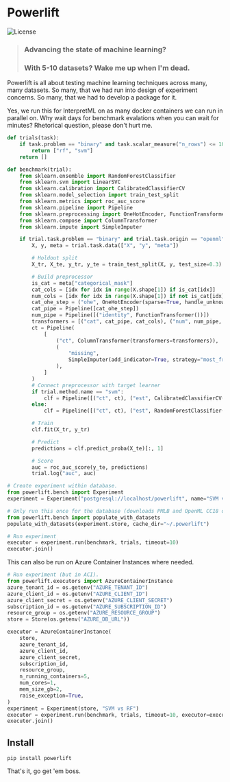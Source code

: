 # Powerlift

![License](https://img.shields.io/github/license/interpretml/interpret.svg?style=flat-square)
<br/>
> ### Advancing the state of machine learning?
> ### With 5-10 datasets? Wake me up when I'm dead.

Powerlift is all about testing machine learning techniques across many, many datasets. So many, that we had run into design of experiment concerns. So many, that we had to develop a package for it.

Yes, we run this for InterpretML on as many docker containers we can run in parallel on. Why wait days for benchmark evalations when you can wait for minutes? Rhetorical question, please don't hurt me.

```python
def trials(task):
    if task.problem == "binary" and task.scalar_measure("n_rows") <= 10000:
        return ["rf", "svm"]
    return []

def benchmark(trial):
    from sklearn.ensemble import RandomForestClassifier
    from sklearn.svm import LinearSVC
    from sklearn.calibration import CalibratedClassifierCV
    from sklearn.model_selection import train_test_split
    from sklearn.metrics import roc_auc_score
    from sklearn.pipeline import Pipeline
    from sklearn.preprocessing import OneHotEncoder, FunctionTransformer
    from sklearn.compose import ColumnTransformer
    from sklearn.impute import SimpleImputer

    if trial.task.problem == "binary" and trial.task.origin == "openml":
        X, y, meta = trial.task.data(["X", "y", "meta"])

        # Holdout split
        X_tr, X_te, y_tr, y_te = train_test_split(X, y, test_size=0.3)

        # Build preprocessor
        is_cat = meta["categorical_mask"]
        cat_cols = [idx for idx in range(X.shape[1]) if is_cat[idx]]
        num_cols = [idx for idx in range(X.shape[1]) if not is_cat[idx]]
        cat_ohe_step = ("ohe", OneHotEncoder(sparse=True, handle_unknown="ignore"))
        cat_pipe = Pipeline([cat_ohe_step])
        num_pipe = Pipeline([("identity", FunctionTransformer())])
        transformers = [("cat", cat_pipe, cat_cols), ("num", num_pipe, num_cols)]
        ct = Pipeline(
            [
                ("ct", ColumnTransformer(transformers=transformers)),
                (
                    "missing",
                    SimpleImputer(add_indicator=True, strategy="most_frequent"),
                ),
            ]
        )
        # Connect preprocessor with target learner
        if trial.method.name == "svm":
            clf = Pipeline([("ct", ct), ("est", CalibratedClassifierCV(LinearSVC()))])
        else:
            clf = Pipeline([("ct", ct), ("est", RandomForestClassifier())])

        # Train
        clf.fit(X_tr, y_tr)

        # Predict
        predictions = clf.predict_proba(X_te)[:, 1]

        # Score
        auc = roc_auc_score(y_te, predictions)
        trial.log("auc", auc)

# Create experiment within database.
from powerlift.bench import Experiment
experiment = Experiment("postgresql://localhost/powerlift", name="SVM vs RF")

# Only run this once for the database (downloads PMLB and OpenML CC18 datasets).
from powerlift.bench import populate_with_datasets
populate_with_datasets(experiment.store, cache_dir="~/.powerlift")

# Run experiment
executor = experiment.run(benchmark, trials, timeout=10)
executor.join()
```

This can also be run on Azure Container Instances where needed.
```python
# Run experiment (but in ACI).
from powerlift.executors import AzureContainerInstance
azure_tenant_id = os.getenv("AZURE_TENANT_ID")
azure_client_id = os.getenv("AZURE_CLIENT_ID")
azure_client_secret = os.getenv("AZURE_CLIENT_SECRET")
subscription_id = os.getenv("AZURE_SUBSCRIPTION_ID")
resource_group = os.getenv("AZURE_RESOURCE_GROUP")
store = Store(os.getenv("AZURE_DB_URL"))

executor = AzureContainerInstance(
    store,
    azure_tenant_id,
    azure_client_id,
    azure_client_secret,
    subscription_id,
    resource_group,
    n_running_containers=5,
    num_cores=1,
    mem_size_gb=2,
    raise_exception=True,
)
experiment = Experiment(store, "SVM vs RF")
executor = experiment.run(benchmark, trials, timeout=10, executor=executor)
executor.join()
```

## Install
`pip install powerlift`

That's it, go get 'em boss.
